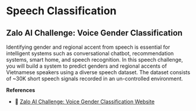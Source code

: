 # Speech Classification

## Zalo AI Challenge: Voice Gender Classification

Identifying gender and regional accent from speech is essential for intelligent systems such as conversational chatbot, recommendation systems, smart home, and speech recognition. In this speech challenge, you will build a system to predict genders and regional accents of Vietnamese speakers using a diverse speech dataset.  The dataset consists of ~30K short speech signals recorded in an un-controlled environment.

**References**

* :link: [Zalo AI Challenge: Voice Gender Classification Website](https://challenge.zalo.ai/portal/voice)